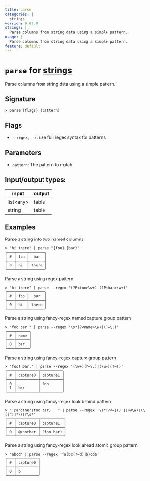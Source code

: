 ```yaml
---
title: parse
categories: |
  strings
version: 0.93.0
strings: |
  Parse columns from string data using a simple pattern.
usage: |
  Parse columns from string data using a simple pattern.
feature: default
---
```

<!-- This file is automatically generated. Please edit the command in https://github.com/nushell/nushell instead. -->

# `parse` for [strings](/commands/categories/strings.md)

<div class='command-title'>Parse columns from string data using a simple pattern.</div>

## Signature

```> parse {flags} (pattern)```

## Flags

 -  `--regex, -r`: use full regex syntax for patterns

## Parameters

 -  `pattern`: The pattern to match.


## Input/output types:

| input     | output |
| --------- | ------ |
| list\<any\> | table  |
| string    | table  |
## Examples

Parse a string into two named columns
```nu
> "hi there" | parse "{foo} {bar}"
╭───┬─────┬───────╮
│ # │ foo │  bar  │
├───┼─────┼───────┤
│ 0 │ hi  │ there │
╰───┴─────┴───────╯

```

Parse a string using regex pattern
```nu
> "hi there" | parse --regex '(?P<foo>\w+) (?P<bar>\w+)'
╭───┬─────┬───────╮
│ # │ foo │  bar  │
├───┼─────┼───────┤
│ 0 │ hi  │ there │
╰───┴─────┴───────╯

```

Parse a string using fancy-regex named capture group pattern
```nu
> "foo bar." | parse --regex '\s*(?<name>\w+)(?=\.)'
╭───┬──────╮
│ # │ name │
├───┼──────┤
│ 0 │ bar  │
╰───┴──────╯

```

Parse a string using fancy-regex capture group pattern
```nu
> "foo! bar." | parse --regex '(\w+)(?=\.)|(\w+)(?=!)'
╭───┬──────────┬──────────╮
│ # │ capture0 │ capture1 │
├───┼──────────┼──────────┤
│ 0 │          │ foo      │
│ 1 │ bar      │          │
╰───┴──────────┴──────────╯

```

Parse a string using fancy-regex look behind pattern
```nu
> " @another(foo bar)   " | parse --regex '\s*(?<=[() ])(@\w+)(\([^)]*\))?\s*'
╭───┬──────────┬───────────╮
│ # │ capture0 │ capture1  │
├───┼──────────┼───────────┤
│ 0 │ @another │ (foo bar) │
╰───┴──────────┴───────────╯

```

Parse a string using fancy-regex look ahead atomic group pattern
```nu
> "abcd" | parse --regex '^a(bc(?=d)|b)cd$'
╭───┬──────────╮
│ # │ capture0 │
├───┼──────────┤
│ 0 │ b        │
╰───┴──────────╯

```
